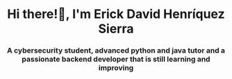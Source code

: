 <h1 align="center">Hi there!👋, I'm Erick David Henríquez Sierra </h1>
<h3 align="center">A cybersecurity student, advanced python and java tutor and a passionate backend developer that is still learning and improving</h3>
